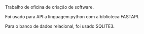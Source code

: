 Trabalho de oficina de criação de software.

Foi usado para API a linguagem python com a biblioteca FASTAPI.

Para o banco de dados relacional, foi usado SQLITE3.
